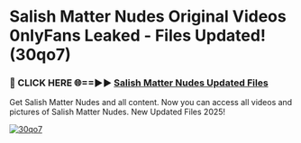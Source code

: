 # Salish Matter Nudes Original Videos 0nlyFans Leaked - Files Updated! (30qo7)

<h3>🔴 CLICK HERE 🌐==►► <a href="https://tinyurl.com/52m3yx9h" rel="nofollow">Salish Matter Nudes Updated Files</a></h3>

Get Salish Matter Nudes and all content. Now you can access all videos and pictures of Salish Matter Nudes. New Updated Files 2025!

[![30qo7](https://i.imgur.com/TnHtlc8.gif)](https://tinyurl.com/52m3yx9h)
